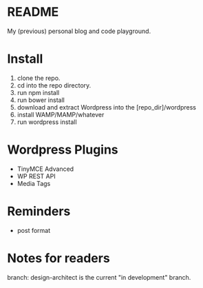 # README #

My (previous) personal blog and code playground.

# Install #

1. clone the repo.
2. cd into the repo directory.
3. run npm install
4. run bower install
5. download and extract Wordpress into the [repo_dir]/wordpress
6. install WAMP/MAMP/whatever
7. run wordpress install

# Wordpress Plugins #

* TinyMCE Advanced
* WP REST API
* Media Tags

# Reminders #
* post format

# Notes for readers #
branch: design-architect is the current "in development" branch.
